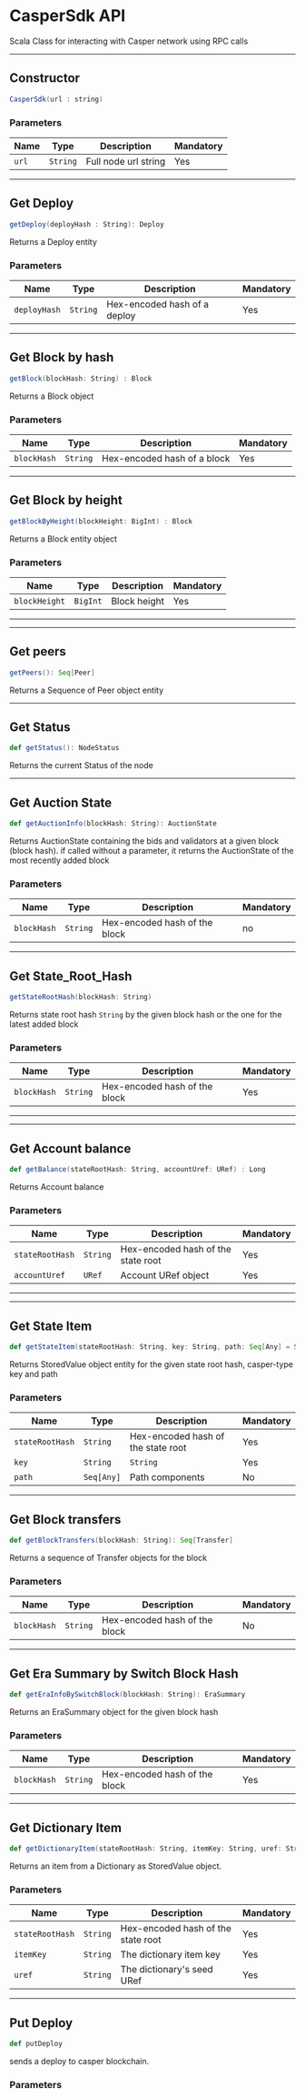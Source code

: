 # CasperSdk API
Scala Class for interacting with Casper network using RPC calls

---
## Constructor
```scala
CasperSdk(url : string)
```
### Parameters
| Name | Type | Description | Mandatory |
|---|---|---|---|
| `url` | `String` | Full node url string | Yes |



---
## Get Deploy
```scala
getDeploy(deployHash : String): Deploy
```
Returns a Deploy entity 
### Parameters
| Name | Type | Description | Mandatory |
|---|---|---|---|
| `deployHash` | `String` | Hex-encoded hash of a deploy | Yes |


---
## Get Block by hash
```scala
getBlock(blockHash: String) : Block
```
Returns a Block object 
### Parameters
| Name | Type | Description | Mandatory |
|---|---|---|---|
| `blockHash` | `String` | Hex-encoded hash of a block | Yes |

---
## Get Block by height
```scala
getBlockByHeight(blockHeight: BigInt) : Block
```
Returns a Block entity object
### Parameters
| Name | Type | Description | Mandatory |
|---|---|---|---|
| `blockHeight` | `BigInt` | Block height | Yes |

---

---
## Get peers
```scala 
getPeers(): Seq[Peer]
```
Returns a Sequence of Peer object entity

---
## Get Status
```scala
def getStatus(): NodeStatus
```
Returns the current Status of the node

---
## Get Auction State
```scala
def getAuctionInfo(blockHash: String): AuctionState
```
Returns AuctionState  containing the bids and validators at a given block (block hash).
if called without a parameter, it returns the  AuctionState of the most recently added block

### Parameters
| Name | Type | Description | Mandatory |
|---|---|---|---|
| `blockHash` | `String` | Hex-encoded hash of the block | no |

---
## Get State_Root_Hash
```scala
getStateRootHash(blockHash: String)
```
Returns state root hash `String` by the given block hash or the one for the latest added block 
### Parameters
| Name | Type | Description | Mandatory |
|---|---|---|---|
| `blockHash` | `String` | Hex-encoded hash of the block | Yes |

---

---
## Get Account balance
```scala
def getBalance(stateRootHash: String, accountUref: URef) : Long
```
Returns Account balance 
### Parameters
| Name | Type | Description | Mandatory |
|---|---|---|---|
| `stateRootHash` | `String` | Hex-encoded hash of the state root | Yes |
| `accountUref` | `URef` | Account URef object | Yes |

---
---
## Get  State Item
```scala
def getStateItem(stateRootHash: String, key: String, path: Seq[Any] = Seq.empty): StoredValue
```
Returns StoredValue object entity for the given state root hash, casper-type key and path
### Parameters
| Name | Type | Description | Mandatory |
|---|---|---|---|
| `stateRootHash` | `String` | Hex-encoded hash of the state root | Yes |
| `key` | `String` |  `String`  | Yes |
| `path` | `Seq[Any]` | Path components  | No |

---
## Get Block transfers
```scala
def getBlockTransfers(blockHash: String): Seq[Transfer]
```
Returns a sequence of Transfer objects for the block 
### Parameters
| Name | Type | Description | Mandatory |
|---|---|---|---|
| `blockHash` | `String` | Hex-encoded hash of the block | No |

---
## Get Era Summary by Switch Block Hash
```scala
def getEraInfoBySwitchBlock(blockHash: String): EraSummary
```
Returns an EraSummary object for the given block hash
### Parameters
| Name | Type | Description | Mandatory |
|---|---|---|---|
| `blockHash` | `String` | Hex-encoded hash of the block | Yes |

---
## Get Dictionary Item
```scala
def getDictionaryItem(stateRootHash: String, itemKey: String, uref: String): StoredValue
```
Returns an item from a Dictionary as StoredValue object.

### Parameters
| Name | Type | Description | Mandatory |
|---|---|---|---|
| `stateRootHash` | `String` | Hex-encoded hash of the state root | Yes |
| `itemKey` | `String` | The dictionary item key  | Yes |
| `uref` | `String` | The dictionary's seed URef | Yes |

---

## Put Deploy 
```scala
def putDeploy
```
sends a deploy to casper blockchain.

### Parameters
